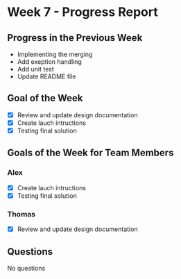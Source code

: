 # Week 7 - Progress Report

## Progress in the Previous Week

- Implementing the merging
- Add exeption handling
- Add unit test
- Update README file

## Goal of the Week

- [x] Review and update design documentation
- [x] Create lauch intructions
- [x] Testing final solution

## Goals of the Week for Team Members

### Alex

- [x] Create lauch intructions
- [x] Testing final solution

### Thomas

- [x] Review and update design documentation

## Questions

No questions

